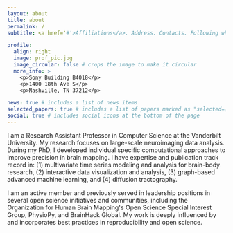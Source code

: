 ```yaml
---
layout: about
title: about
permalink: /
subtitle: <a href='#'>Affiliations</a>. Address. Contacts. Following what excites me.

profile:
  align: right
  image: prof_pic.jpg
  image_circular: false # crops the image to make it circular
  more_info: >
    <p>Sony Building B4018</p>
    <p>1400 18th Ave S</p>
    <p>Nashville, TN 37212</p>

news: true # includes a list of news items
selected_papers: true # includes a list of papers marked as "selected={true}"
social: true # includes social icons at the bottom of the page
---
```


I am a Research Assistant Professor in Computer Science at the Vanderbilt University.  My research focuses on large-scale neuroimaging data analysis. During my PhD, I developed individual specific computational approaches to improve precision in brain mapping. I have expertise and publication track record in: (1) multivariate time series modeling and analysis for brain-body research, (2) interactive data visualization and analysis, (3) graph-based advanced machine learning, and (4) diffusion tractography. 

I am an active member and previously served in leadership positions in several open science initiatives and communities, including the Organization for Human Brain Mapping's Open Science Special Interest Group, PhysioPy, and BrainHack Global. My work is deeply influenced by and incorporates best practices in reproducibility and open science.

<!-- Write your biography here. Tell the world about yourself. Link to your favorite [subreddit](http://reddit.com). You can put a picture in, too. The code is already in, just name your picture `prof_pic.jpg` and put it in the `img/` folder.

Put your address / P.O. box / other info right below your picture. You can also disable any of these elements by editing `profile` property of the YAML header of your `_pages/about.md`. Edit `_bibliography/papers.bib` and Jekyll will render your [publications page](/al-folio/publications/) automatically.

Link to your social media connections, too. This theme is set up to use [Font Awesome icons](https://fontawesome.com/) and [Academicons](https://jpswalsh.github.io/academicons/), like the ones below. Add your Facebook, Twitter, LinkedIn, Google Scholar, or just disable all of them. -->
